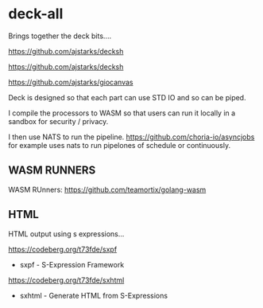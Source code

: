 # deck-all

Brings together the deck bits....

https://github.com/ajstarks/decksh

https://github.com/ajstarks/decksh

https://github.com/ajstarks/giocanvas

Deck is designed so that each part can use STD IO and so can be piped.

I compile the processors to WASM so that users can run it locally in a sandbox for security / privacy.

I then use NATS to run the pipeline. https://github.com/choria-io/asyncjobs for example uses nats to run pipelones of schedule or continuously.


## WASM RUNNERS


WASM RUnners: https://github.com/teamortix/golang-wasm

## HTML

HTML output using s expressions...

https://codeberg.org/t73fde/sxpf
- sxpf - S-Expression Framework

https://codeberg.org/t73fde/sxhtml
- sxhtml - Generate HTML from S-Expressions

